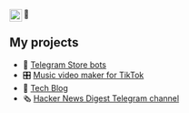 👋 
[<img align="left" alt="LinkedIn | LinkedIn" width="22px" src="https://cdn.jsdelivr.net/npm/simple-icons@v3/icons/linkedin.svg" />][linkedin] 


## My projects 

- 🚀 [Telegram Store bots](https://telegr.store/)
- 🎛️ [Music video maker for TikTok](https://draai.me)
- 💾 [Tech Blog](https://smirnov-am.github.io)
- 🗞️ [Hacker News Digest Telegram channel](https://t.me/hacker_news_digest)



[linkedin]: https://linkedin.com/in/smirnovam
